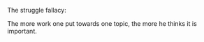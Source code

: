 The struggle fallacy: 

The more work one put towards one topic, the more he thinks it is important.